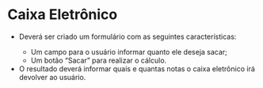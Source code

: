 <h1>Caixa Eletrônico</h1>

<ul>
  <li>Deverá ser criado um formulário com as seguintes características: </li>
    <ul>
      <li>Um campo para o usuário informar quanto ele deseja sacar;</li>
      <li>Um botão “Sacar” para realizar o cálculo.</li>
    </ul>
  <li>O resultado deverá informar quais e quantas notas o caixa eletrônico irá devolver ao usuário.</li> 
</ul>
